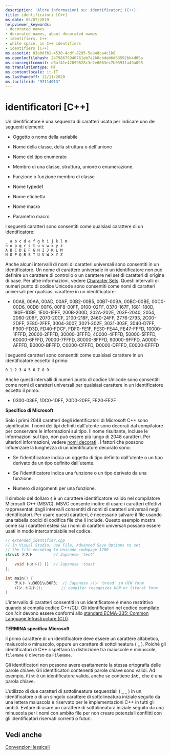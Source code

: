 ```yaml
---
description: 'Altre informazioni su: identificatori (C++)'
title: identificatori [C++]
ms.date: 05/07/2019
helpviewer_keywords:
- decorated names
- decorated names, about decorated names
- identifiers, C++
- white space, in C++ identifiers
- identifiers [C++]
ms.assetid: 03a0dfb1-4530-4cdf-8295-5ea4dca4c1b8
ms.openlocfilehash: 24798675940761eb7a2b8cbdeb6d63592bb4d05a
ms.sourcegitcommit: d6af41e42699628c3e2e6063ec7b03931a49a098
ms.translationtype: MT
ms.contentlocale: it-IT
ms.lasthandoff: 12/11/2020
ms.locfileid: "97114013"
---
```

# <a name="identifiers-c"></a>identificatori [C++]

Un identificatore è una sequenza di caratteri usata per indicare uno dei seguenti elementi:

- Oggetto o nome della variabile

- Nome della classe, della struttura o dell'unione

- Nome del tipo enumerato

- Membro di una classe, struttura, unione o enumerazione.

- Funzione o funzione membro di classe

- Nome typedef

- Nome etichetta

- Nome macro

- Parametro macro

I seguenti caratteri sono consentiti come qualsiasi carattere di un identificatore:

```
_ a b c d e f g h i j k l m
n o p q r s t u v w x y z
A B C D E F G H I J K L M
N O P Q R S T U V W X Y Z
```

Anche alcuni intervalli di nomi di caratteri universali sono consentiti in un identificatore.  Un nome di carattere universale in un identificatore non può definire un carattere di controllo o un carattere nel set di caratteri di origine di base. Per altre informazioni, vedere [Character Sets](../cpp/character-sets.md). Questi intervalli di numeri punto di codice Unicode sono consentiti come nomi di caratteri universali per qualsiasi carattere in un identificatore:

- 00A8, 00AA, 00AD, 00AF, 00B2-00B5, 00B7-00BA, 00BC-00BE, 00C0-00D6, 00D8-00F6, 00F8-00FF, 0100-02FF, 0370-167F, 1681-180D, 180F-1DBF, 1E00-1FFF, 200B-200D, 202A-202E, 203F-2040, 2054, 2060-206F, 2070-20CF, 2100-218F, 2460-24FF, 2776-2793, 2C00-2DFF, 2E80-2FFF, 3004-3007, 3021-302F, 3031-303F, 3040-D7FF, F900-FD3D, FD40-FDCF, FDF0-FE1F, FE30-FE44, FE47-FFFD, 10000-1FFFD, 20000-2FFFD, 30000-3FFFD, 40000-4FFFD, 50000-5FFFD, 60000-6FFFD, 70000-7FFFD, 80000-8FFFD, 90000-9FFFD, A0000-AFFFD, B0000-BFFFD, C0000-CFFFD, D0000-DFFFD, E0000-EFFFD

I seguenti caratteri sono consentiti come qualsiasi carattere in un identificatore eccetto il primo:

```
0 1 2 3 4 5 6 7 8 9
```

Anche questi intervalli di numeri punto di codice Unicode sono consentiti come nomi di caratteri universali per qualsiasi carattere in un identificatore eccetto il primo:

- 0300-036F, 1DC0-1DFF, 20D0-20FF, FE20-FE2F

**Specifico di Microsoft**

Solo i primi 2048 caratteri degli identificatori di Microsoft C++ sono significativi. I nomi dei tipi definiti dall'utente sono decorati dal compilatore per conservare le informazioni sul tipo. Il nome risultante, incluse le informazioni sul tipo, non può essere più lungo di 2048 caratteri. Per ulteriori informazioni, vedere [nomi decorati](../build/reference/decorated-names.md) . I fattori che possono influenzare la lunghezza di un identificatore decorato sono:

- Se l'identificatore indica un oggetto di tipo definito dall'utente o un tipo derivato da un tipo definito dall'utente.

- Se l'identificatore indica una funzione o un tipo derivato da una funzione.

- Numero di argomenti per una funzione.

Il simbolo del dollaro `$` è un carattere identificatore valido nel compilatore Microsoft C++ (MSVC). MSVC consente inoltre di usare i caratteri effettivi rappresentati dagli intervalli consentiti di nomi di caratteri universali negli identificatori. Per usare questi caratteri, è necessario salvare il file usando una tabella codici di codifica file che li include.  Questo esempio mostra come sia i caratteri estesi sia i nomi di caratteri universali possano essere usati in modo intercambiabile nel codice.

```cpp
// extended_identifier.cpp
// In Visual Studio, use File, Advanced Save Options to set
// the file encoding to Unicode codepage 1200
struct テスト         // Japanese 'test'
{
    void トスト() {}  // Japanese 'toast'
};

int main() {
    テスト \u30D1\u30F3;  // Japanese パン 'bread' in UCN form
    パン.トスト();        // compiler recognizes UCN or literal form
}
```

L'intervallo di caratteri consentiti in un identificatore è meno restrittivo quando si compila codice C++/CLI. Gli identificatori nel codice compilato con /clr devono essere conformi allo  [standard ECMA-335: Common Language Infrastructure (CLI)](https://www.ecma-international.org/publications/standards/Ecma-335.htm).

**TERMINA specifica Microsoft**

Il primo carattere di un identificatore deve essere un carattere alfabetico, maiuscolo o minuscolo, oppure un carattere di sottolineatura ( **_** ). Poiché gli identificatori di C++ rispettano la distinzione tra maiuscole e minuscole, `fileName` è diverso da `FileName`.

Gli identificatori non possono avere esattamente la stessa ortografia delle parole chiave. Gli identificatori contenenti parole chiave sono validi. Ad esempio, `Pint` è un identificatore valido, anche se contiene **`int`** , che è una parola chiave.

L'utilizzo di due caratteri di sottolineatura sequenziali ( **_ _** ) in un identificatore o di un singolo carattere di sottolineatura iniziale seguito da una lettera maiuscola è riservato per le implementazioni C++ in tutti gli ambiti. Evitare di usare un carattere di sottolineatura iniziale seguito da una minuscola per i nomi con ambito file per non creare potenziali conflitti con gli identificatori riservati correnti o futuri.

## <a name="see-also"></a>Vedi anche

[Convenzioni lessicali](../cpp/lexical-conventions.md)
